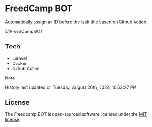 # FreedCamp BOT

Automatically assign an ID before the task title based on Github Action.

![FreedCamp BOT](https://repository-images.githubusercontent.com/737932867/7d34798b-2680-471c-b089-a78a718d3d6a)

## Tech

- Laravel
- Docker
- Github Action

> [!NOTE]  
> History last updated on Tuesday, August 20th, 2024, 10:53:27 PM

## License

The Freedcamp BOT is open-sourced software licensed under the [MIT license](https://opensource.org/licenses/MIT).
